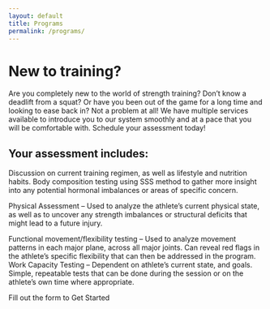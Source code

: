 ```yaml
---
layout: default
title: Programs
permalink: /programs/
---
```


# New to training?

Are you completely new to the world of strength training? Don’t know a deadlift from a squat? Or have you been out of the game for a long time and looking to ease back in? Not a problem at all! We have multiple services available to introduce you to our system smoothly and at a pace that you will be comfortable with. Schedule your assessment today!

## Your assessment includes:

Discussion on current training regimen, as well as lifestyle and nutrition habits.
Body composition testing using SSS method to gather more insight into any potential hormonal imbalances or areas of specific concern.

Physical Assessment – Used to analyze the athlete’s current physical state, as well as to uncover any strength imbalances or structural deficits that might lead to a future injury.

Functional movement/flexibility testing – Used to analyze movement patterns in each major plane, across all major joints. Can reveal red flags in the athlete’s specific flexibility that can then be addressed in the program.
Work Capacity Testing – Dependent on athlete’s current state, and goals. Simple, repeatable tests that can be done during the session or on the athlete’s own time where appropriate.

Fill out the form to Get Started
